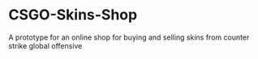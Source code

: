 # CSGO-Skins-Shop
A prototype for an online shop for buying and selling skins from counter strike global offensive
